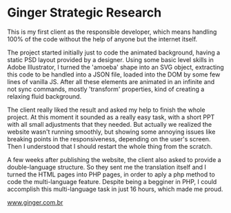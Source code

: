 # Ginger Strategic Research

This is my first client as the responsible developer, which means handling 100% of the code without the help of anyone but the internet itself.

The project started initially just to code the animated background, having a static PSD layout provided by a designer. Using some basic level skills in Adobe Illustrator, I turned the 'amoeba' shape into an SVG object, extracting this code to be handled into a JSON file, loaded into the DOM by some few lines of vanilla JS. After all these elements are animated in an infinite and not sync commands, mostly 'transform' properties, kind of creating a relaxing fluid background.

The client really liked the result and asked my help to finish the whole project. At this moment it sounded as a really easy task, with a short PPT with all small adjustments that they needed. But actually we realized the website wasn't running smoothly, but showing some annoying issues like breaking points in the responsiveness, depending on the user's screen. Then I understood that I should restart the whole thing from the scratch.

A few weeks after publishing the website, the client also asked to provide a double-language structure. So they sent me the translation itself and I turned the HTML pages into PHP pages, in order to aply a php method to code the multi-language feature. Despite being a begginer in PHP, I could accomplish this multi-language task in just 16 hours, which made me proud.

www.ginger.com.br
